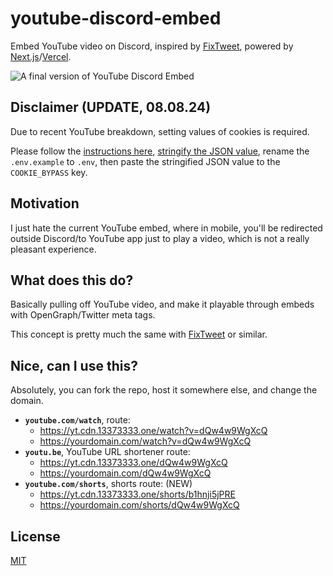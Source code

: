 # youtube-discord-embed
Embed YouTube video on Discord, inspired by [FixTweet](https://fixupx.com), powered by [Next.js](https://nextjs.org)/[Vercel](https://vercel.app).

![A final version of YouTube Discord Embed](https://repository-images.githubusercontent.com/704985019/9cc921f6-9f13-4c2b-98b1-001ff738f405)

## Disclaimer (UPDATE, 08.08.24)
Due to recent YouTube breakdown, setting values of cookies is required.

Please follow the [instructions here](https://github.com/distubejs/ytdl-core?tab=readme-ov-file#how-to-get-cookies), [stringify the JSON value](https://developer.mozilla.org/en-US/docs/Web/JavaScript/Reference/Global_Objects/JSON/stringify), rename the `.env.example` to `.env`, then paste the stringified JSON value to the `COOKIE_BYPASS` key.

## Motivation
I just hate the current YouTube embed, where in mobile, you'll be redirected outside Discord/to YouTube app just to play a video, which is not a really pleasant experience.

## What does this do?
Basically pulling off YouTube video, and make it playable through embeds with OpenGraph/Twitter meta tags.

This concept is pretty much the same with [FixTweet](https://fixupx.com) or similar.

## Nice, can I use this?
Absolutely, you can fork the repo, host it somewhere else, and change the domain.

- **`youtube.com/watch`**, route:
  - https://yt.cdn.13373333.one/watch?v=dQw4w9WgXcQ
  - https://yourdomain.com/watch?v=dQw4w9WgXcQ
- **`youtu.be`**, YouTube URL shortener route:
  - https://yt.cdn.13373333.one/dQw4w9WgXcQ
  - https://yourdomain.com/dQw4w9WgXcQ
- **`youtube.com/shorts`**, shorts route: (NEW)
  - https://yt.cdn.13373333.one/shorts/b1hnji5jPRE
  - https://yourdomain.com/shorts/dQw4w9WgXcQ
  
## License
[MIT](LICENSE)
